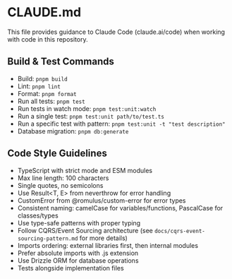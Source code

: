 # CLAUDE.md

This file provides guidance to Claude Code (claude.ai/code) when working with code in this repository.

## Build & Test Commands

- Build: `pnpm build`
- Lint: `pnpm lint`
- Format: `pnpm format`
- Run all tests: `pnpm test`
- Run tests in watch mode: `pnpm test:unit:watch`
- Run a single test: `pnpm test:unit path/to/test.ts`
- Run a specific test with pattern: `pnpm test:unit -t "test description"`
- Database migration: `pnpm db:generate`

## Code Style Guidelines

- TypeScript with strict mode and ESM modules
- Max line length: 100 characters
- Single quotes, no semicolons
- Use Result<T, E> from neverthrow for error handling
- CustomError from @romulus/custom-error for error types
- Consistent naming: camelCase for variables/functions, PascalCase for classes/types
- Use type-safe patterns with proper typing
- Follow CQRS/Event Sourcing architecture (see `docs/cqrs-event-sourcing-pattern.md` for more details)
- Imports ordering: external libraries first, then internal modules
- Prefer absolute imports with .js extension
- Use Drizzle ORM for database operations
- Tests alongside implementation files
